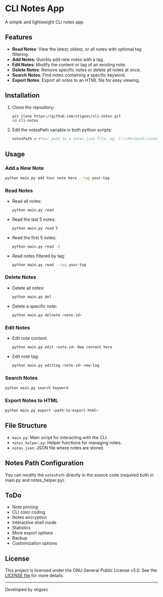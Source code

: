 
# CLI Notes App

A simple and lightweight CLI notes app.

## Features

- **Read Notes**: View the latest, oldest, or all notes with optional tag filtering.
- **Add Notes**: Quickly add new notes with a tag.
- **Edit Notes**: Modify the content or tag of an existing note.
- **Delete Notes**: Remove specific notes or delete all notes at once.
- **Search Notes**: Find notes containing a specific keyword.
- **Export Notes**: Export all notes to an HTML file for easy viewing.

## Installation

1. Clone the repository:
    ```bash
    git clone https://github.com/stigsec/cli-notes.git
    cd cli-notes
    ```

2. Edit the notesPath variable in both python scripts:
   ```bash
   notesPath = #Your path to a notes.json file, eg. C:\\Personal\\notes.json
   ```

## Usage

### Add a New Note
```bash
python main.py add Your note here --tag your-tag
```

### Read Notes
- Read all notes:
    ```bash
    python main.py read
    ```
- Read the last 5 notes:
    ```bash
    python main.py read 5
    ```
- Read the first 5 notes:
    ```bash
    python main.py read -5
    ```
- Read notes filtered by tag:
    ```bash
    python main.py read --tag your-tag
    ```

### Delete Notes
- Delete all notes:
    ```bash
    python main.py del
    ```
- Delete a specific note:
    ```bash
    python main.py delnote <note-id>
    ```

### Edit Notes
- Edit note content:
    ```bash
    python main.py edit <note-id> New content here
    ```
- Edit note tag:
    ```bash
    python main.py edittag <note-id> new-tag
    ```

### Search Notes
```bash
python main.py search keyword
```

### Export Notes to HTML
```bash
python main.py export <path-to-export-html>
```

## File Structure

- `main.py`: Main script for interacting with the CLI.
- `notes_helper.py`: Helper functions for managing notes.
- `notes.json`: JSON file where notes are stored.

## Notes Path Configuration

You can modify the `notesPath` directly in the source code (required both in main.py and notes_helper.py).

## ToDo

 - Note pinning
 - CLI color coding
 - Notes encryption
 - Interactive shell mode
 - Statistics
 - More export options
 - Backup
 - Customization options

## License

This project is licensed under the GNU General Public License v3.0. See the [LICENSE file](LICENSE) for more details.

---

Developed by stigsec
